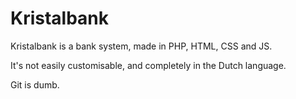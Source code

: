# Kristalbank

Kristalbank is a bank system, made in PHP, HTML, CSS and JS.

It's not easily customisable, and completely in the Dutch language.

Git is dumb.